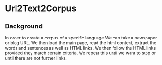 # Url2Text2Corpus

## Background

In order to create a corpus of a specific language We can take a newspaper or blog URL. We then load the main page, read the html content, extract the words and sentences as well as HTML links. We then follow the HTML links provided they match certain criteria. We repeat this until we want to stop or until there are not further links.


 





